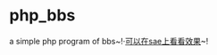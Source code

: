 php_bbs
=======

a simple php program of bbs~!·[可以在sae上看看效果][href]~!

[href]:"http://homker.sinaapp.com"
